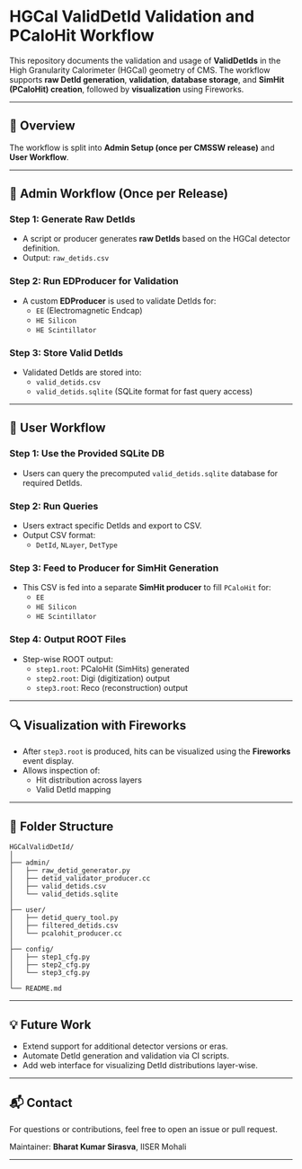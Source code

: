 
# HGCal ValidDetId Validation and PCaloHit Workflow

This repository documents the validation and usage of **ValidDetIds** in the High Granularity Calorimeter (HGCal) geometry of CMS. The workflow supports **raw DetId generation**, **validation**, **database storage**, and **SimHit (PCaloHit) creation**, followed by **visualization** using Fireworks.

---

## 📌 Overview

The workflow is split into **Admin Setup (once per CMSSW release)** and **User Workflow**.

---

## 🧰 Admin Workflow (Once per Release)

### Step 1: Generate Raw DetIds

- A script or producer generates **raw DetIds** based on the HGCal detector definition.
- Output: `raw_detids.csv`

### Step 2: Run EDProducer for Validation

- A custom **EDProducer** is used to validate DetIds for:
  - `EE` (Electromagnetic Endcap)
  - `HE Silicon`
  - `HE Scintillator`

### Step 3: Store Valid DetIds

- Validated DetIds are stored into:
  - `valid_detids.csv`
  - `valid_detids.sqlite` (SQLite format for fast query access)

---

## 👤 User Workflow

### Step 1: Use the Provided SQLite DB

- Users can query the precomputed `valid_detids.sqlite` database for required DetIds.

### Step 2: Run Queries

- Users extract specific DetIds and export to CSV.
- Output CSV format:
  - `DetId`, `NLayer`, `DetType`

### Step 3: Feed to Producer for SimHit Generation

- This CSV is fed into a separate **SimHit producer** to fill `PCaloHit` for:
  - `EE`
  - `HE Silicon`
  - `HE Scintillator`

### Step 4: Output ROOT Files

- Step-wise ROOT output:
  - `step1.root`: PCaloHit (SimHits) generated
  - `step2.root`: Digi (digitization) output
  - `step3.root`: Reco (reconstruction) output

---

## 🔍 Visualization with Fireworks

- After `step3.root` is produced, hits can be visualized using the **Fireworks** event display.
- Allows inspection of:
  - Hit distribution across layers
  - Valid DetId mapping

---

## 📁 Folder Structure
```
HGCalValidDetId/
│
├── admin/
│   ├── raw_detid_generator.py
│   ├── detid_validator_producer.cc
│   ├── valid_detids.csv
│   └── valid_detids.sqlite
│
├── user/
│   ├── detid_query_tool.py
│   ├── filtered_detids.csv
│   └── pcalohit_producer.cc
│
├── config/
│   ├── step1_cfg.py
│   ├── step2_cfg.py
│   └── step3_cfg.py
│
└── README.md
```



---

## 💡 Future Work

- Extend support for additional detector versions or eras.
- Automate DetId generation and validation via CI scripts.
- Add web interface for visualizing DetId distributions layer-wise.

---

## 📬 Contact

For questions or contributions, feel free to open an issue or pull request.

Maintainer: **Bharat Kumar Sirasva**, IISER Mohali

---

